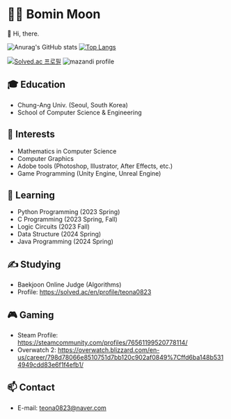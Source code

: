 # 🧑‍💻 Bomin Moon
👋 Hi, there.

![Anurag's GitHub stats](https://github-readme-stats.vercel.app/api?username=teona0823&show_icons=true&theme=tokyonight)
[![Top Langs](https://github-readme-stats.vercel.app/api/top-langs/?username=teona0823&langs_count=10&layout=compact&theme=tokyonight)](https://github.com/jogilsang/jogilsang)﻿

[![Solved.ac 프로필](http://mazassumnida.wtf/api/v2/generate_badge?boj=teona0823)](https://solved.ac/teona0823)
![mazandi profile](http://mazandi.herokuapp.com/api?handle=teona0823&theme=dark)
## 🎓 Education
- Chung-Ang Univ. (Seoul, South Korea)
- School of Computer Science & Engineering
## 👀 Interests
- Mathematics in Computer Science
- Computer Graphics
- Adobe tools (Photoshop, Illustrator, After Effects, etc.)
- Game Programming (Unity Engine, Unreal Engine)
## 🌱 Learning
- Python Programming (2023 Spring)
- C Programming (2023 Spring, Fall)
- Logic Circuits (2023 Fall)
- Data Structure (2024 Spring)
- Java Programming (2024 Spring)
## ✍️ Studying
- Baekjoon Online Judge (Algorithms)
- Profile: <https://solved.ac/en/profile/teona0823>
## 🎮 Gaming
- Steam Profile: <https://steamcommunity.com/profiles/76561199520778114/>
- Overwatch 2: <https://overwatch.blizzard.com/en-us/career/798d78066e8510751d7bb120c902af0849%7Cffd6ba148b5314949cdd83e6f1f4efb1/>
## 📫 Contact
- E-mail: teona0823@naver.com
